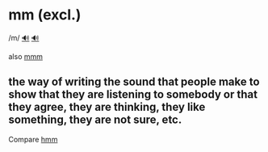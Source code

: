 # mm (excl.)

/m/ [🔊](https://www.oxfordlearnersdictionaries.com/media/english/uk_pron/h/hmm/hmm__/hmm__gb_1.mp3) [🔊](https://www.oxfordlearnersdictionaries.com/media/english/us_pron/m/mm_/mm__u/mm__us_3.mp3)

also [mmm]()

## the way of writing the sound that people make to show that they are listening to somebody or that they agree, they are thinking, they like something, they are not sure, etc.

Compare [hmm](../h/hmm-e.md#used-in-writing-to-show-the-sound-that-you-make-to-express-doubt-or-when-you-are-hesitating)